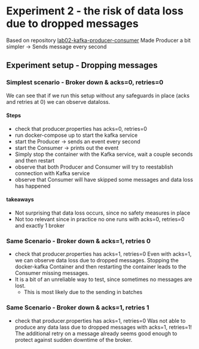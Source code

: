 # Experiment 2 - the risk of data loss due to dropped messages
Based on repository [lab02-kafka-producer-consumer](https://github.com/scs-edpo/lab02Part1-kafka-producer-consumer)
Made Producer a bit simpler -> Sends message every second

## Experiment setup - Dropping messages
### Simplest scenario - Broker down & acks=0, retries=0
We can see that if we run this setup without any safeguards in place (acks and retries at 0) we can observe dataloss.

#### Steps
- check that producer.properties has acks=0, retries=0
- run docker-compose up to start the kafka service
- start the Producer -> sends an event every second
- start the Consumer -> prints out the event
- Simply stop the container with the Kafka service, wait a couple seconds and then restart
- observe that both Producer and Consumer will try to reestablish connection with Kafka service
- observe that Consumer will have skipped some messages and data loss has happened

#### takeaways
- Not surprising that data loss occurs, since no safety measures in place
- Not too relevant since in practice no one runs with acks=0, retries=0 and exactly 1 broker

### Same Scenario - Broker down & acks=1, retries 0
- check that producer.properties has acks=1, retries=0
Even with acks=1, we can observe data loss due to dropped messages.
Stopping the docker-kafka Container and then restarting the container leads to the Consumer missing messages.
 - It is a bit of an unreliable way to test, since sometimes no messages are lost.
   - This is most likely due to the sending in batches

### Same Scenario - Broker down & acks=1, retries 1
- check that producer.properties has acks=1, retries=0
Was not able to produce any data lass due to dropped messages with acks=1, retries=1! The additional retry on a 
message already seems good enough to protect against sudden downtime of the broker.


